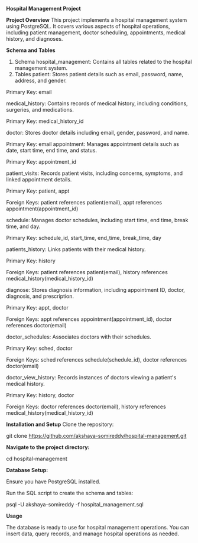 **Hospital Management Project**

**Project Overview**
This project implements a hospital management system using PostgreSQL. It covers various aspects of hospital operations, including patient management, doctor scheduling, 
appointments, medical history, and diagnoses.

**Schema and Tables**
1. Schema
hospital_management: Contains all tables related to the hospital management system.
2. Tables
patient: Stores patient details such as email, password, name, address, and gender.

Primary Key: email

medical_history: Contains records of medical history, including conditions, surgeries, and medications.

Primary Key: medical_history_id

doctor: Stores doctor details including email, gender, password, and name.

Primary Key: email
appointment: Manages appointment details such as date, start time, end time, and status.

Primary Key: appointment_id

patient_visits: Records patient visits, including concerns, symptoms, and linked appointment details.

Primary Key: patient, appt

Foreign Keys: patient references patient(email), appt references appointment(appointment_id)

schedule: Manages doctor schedules, including start time, end time, break time, and day.

Primary Key: schedule_id, start_time, end_time, break_time, day

patients_history: Links patients with their medical history.

Primary Key: history

Foreign Keys: patient references patient(email), history references medical_history(medical_history_id)

diagnose: Stores diagnosis information, including appointment ID, doctor, diagnosis, and prescription.

Primary Key: appt, doctor

Foreign Keys: appt references appointment(appointment_id), doctor references doctor(email)

doctor_schedules: Associates doctors with their schedules.

Primary Key: sched, doctor

Foreign Keys: sched references schedule(schedule_id), doctor references doctor(email)

doctor_view_history: Records instances of doctors viewing a patient's medical history.

Primary Key: history, doctor

Foreign Keys: doctor references doctor(email), history references medical_history(medical_history_id)

**Installation and Setup**
Clone the repository:

git clone https://github.com/akshaya-somireddy/hospital-management.git

**Navigate to the project directory:**

cd hospital-management

**Database Setup:**

Ensure you have PostgreSQL installed.

Run the SQL script to create the schema and tables:

psql -U akshaya-somireddy -f hospital_management.sql

**Usage**

The database is ready to use for hospital management operations. You can insert data, query records, and manage hospital operations as needed.
